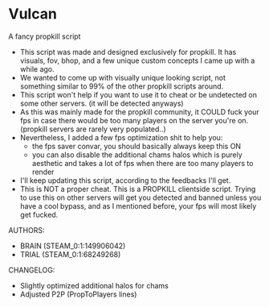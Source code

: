 # Vulcan
A fancy propkill script

   - This script was made and designed exclusively for propkill. It has visuals, fov, bhop, and a few unique custom concepts I came up with a while ago.
   - We wanted to come up with visually unique looking script, not something similar to 99% of the other propkill scripts around.
   - This script won't help if you want to use it to cheat or be undetected on some other servers. (it will be detected anyways)
   - As this was mainly made for the propkill community, it COULD fuck your fps in case there would be too many players on the server you're on. (propkill servers are rarely very     populated..)
   - Nevertheless, I added a few fps optimization shit to help you: 
   	   - the fps saver convar, you should basically always keep this ON
   	   - you can also disable the additional chams halos which is purely aesthetic and takes a lot of fps when there are too many players to render
   - I'll keep updating this script, according to the feedbacks I'll get.
   - This is NOT a proper cheat. This is a PROPKILL clientside script. Trying to use this on other servers will get you detected and banned unless you have a cool bypass, and as I    mentioned before, your fps will most likely get fucked.
  
AUTHORS:
  - BRAIN (STEAM_0:1:149906042)
  - TRIAL (STEAM_0:1:68249268)

CHANGELOG:
   - Slightly optimized additional halos for chams
   - Adjusted P2P (PropToPlayers lines)
